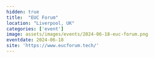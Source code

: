 ```yaml
---
hidden: true
title:  "EUC Forum"
location: "Liverpool, UK"
categories: ['event']
image: assets/images/events/2024-06-18-euc-forum.png
eventdate: 2024-06-18
site: 'https://www.eucforum.tech/'
---
```

